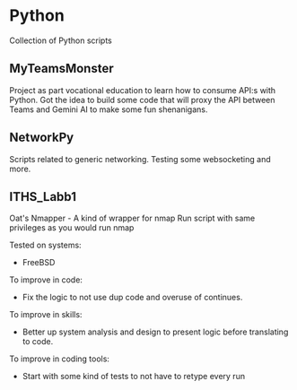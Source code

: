 # Python
Collection of Python scripts

## MyTeamsMonster
Project as part vocational education to learn how to consume API:s with Python.
Got the idea to build some code that will proxy the API between Teams and Gemini AI
to make some fun shenanigans.

## NetworkPy
Scripts related to generic networking. Testing some websocketing and more.

## ITHS_Labb1
Oat's Nmapper - A kind of wrapper for nmap
Run script with same privileges as you would run nmap

Tested on systems:
* FreeBSD

To improve in code:
* Fix the logic to not use dup code and overuse of continues.

To improve in skills:
* Better up system analysis and design to present logic before translating
  to code.

To improve in coding tools:
* Start with some kind of tests to not have to retype every run
